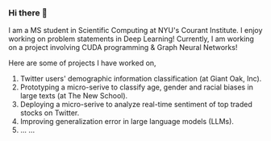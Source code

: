 ### Hi there 👋

I am a MS student in Scientific Computing at NYU's Courant Institute. I enjoy working on problem statements in Deep Learning! Currently, I am working on a project involving CUDA programming & Graph Neural Networks!

Here are some of projects I have worked on,

1. Twitter users' demographic information classification (at Giant Oak, Inc).
2. Prototyping a micro-serive to classify age, gender and racial biases in large texts (at The New School).
3. Deploying a micro-serive to analyze real-time sentiment of top traded stocks on Twitter.
4. Improving generalization error in large language models (LLMs).
5. ...
...



<!--
**pradyGn/PradyGn** is a ✨ _special_ ✨ repository because its `README.md` (this file) appears on your GitHub profile.

Here are some ideas to get you started:

- 🔭 I’m currently working on ...
- 🌱 I’m currently learning ...
- 👯 I’m looking to collaborate on ...
- 🤔 I’m looking for help with ...
- 💬 Ask me about ...
- 📫 How to reach me: ...
- 😄 Pronouns: ...
- ⚡ Fun fact: ...
-->
